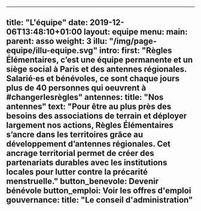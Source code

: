 ---

title: "L'équipe"
date: 2019-12-06T13:48:10+01:00
layout: equipe
menu:
    main:
        parent: asso
        weight: 3
illu: "/img/page-equipe/illu-equipe.svg"
intro:
    first: "Règles Élémentaires, c’est une équipe permanente et un siège social à Paris et des antennes régionales. Salarié·es et bénévoles, ce sont chaque jours plus de 40 personnes qui oeuvrent à #changerlesrègles"
antennes:
    title: "Nos antennes"
    text: "Pour être au plus près des besoins des associations de terrain et déployer largement nos actions, Règles Élémentaires s’ancre dans les territoires grâce au développement d’antennes régionales. Cet ancrage territorial permet de créer des partenariats durables avec les institutions locales pour lutter contre la précarité menstruelle."
    button_benevole: Devenir bénévole
    button_emploi: Voir les offres d'emploi
gouvernance:
    title: "Le conseil d'administration"
---